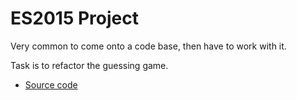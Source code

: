 # ES2015 Project

Very common to come onto a code base, then have to work with it.

Task is to refactor the guessing game.

- [Source code](https://github.com/rithmschool/guess_the_password)